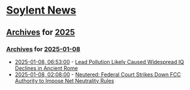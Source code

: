 # [Soylent News](../../../README.md)

## [Archives](../../index.md) for [2025](../index.md)

### [Archives](../../index.md) for [2025-01-08](index.md)

* [2025-01-08, 06:53:00](https://soylentnews.org/article.pl?sid=25/01/07/0412206&from=rss) - [Lead Pollution Likely Caused Widespread IQ Declines in Ancient Rome](https://soylentnews.org/article.pl?sid=25/01/07/0412206&from=rss)
* [2025-01-08, 02:08:00](https://soylentnews.org/politics/article.pl?sid=25/01/07/0349249&from=rss) - [Neutered: Federal Court Strikes Down FCC Authority to Impose Net Neutrality Rules](https://soylentnews.org/politics/article.pl?sid=25/01/07/0349249&from=rss)
